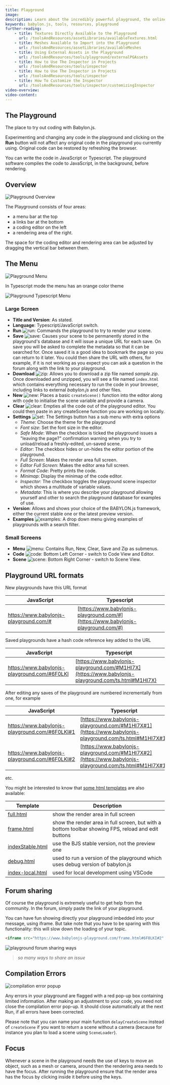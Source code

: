 ```yaml
---
title: Playground
image: 
description: Learn about the incredibly powerful playground, the online Babylon.js IDE.
keywords: babylon.js, tools, resources, playground
further-reading:
    - title: Textures Directly Available to the Playground
      url: /toolsAndResources/assetLibraries/availableTextures.html
    - title: Meshes Available to Import into the Playground
      url: /toolsAndResources/assetLibraries/availableMeshes
    - title: Using External Assets in the Playground
      url: /toolsAndResources/tools/playground/externalPGAssets
    - title: How to Use The Inspector in Projects
      url: /toolsAndResources/tools/inspector
    - title: How to Use The Inspector in Projects
      url: /toolsAndResources/tools/inspector
    - title: How To Customize the Inspector
      url: /toolsAndResources/tools/inspector/customizingInspector
video-overview:
video-content:
---
```



## The Playground

The place to try out coding with Babylon.js.

Experimenting and changing any code in the playground and clicking on the **Run** button will not affect any original code in the playground you currently using. 
Original code can be restored by refreshing the browser.

You can write the code in JavaScript or Typescript. The playground software compiles the code to JavaScript, in the background, before rendering.

## Overview

![Playground Overview](/img/how_to/Introduction/playground.jpg)

The Playground consists of four areas:

- a menu bar at the top
- a links bar at the bottom
- a coding editor on the left
- a rendering area of the right.

The space for the coding editor and rendering area can be adjusted by dragging the vertical bar between them.

## The Menu

![Playground Menu](/img/how_to/Introduction/pgmenu.jpg)

In Typescript mode the menu has an orange color theme

![Playground Typescript Menu](/img/how_to/Introduction/pgmenu_ts.jpg)

### Large Screen

- **Title and Version**: As stated.
- **Language**: Typescript/JavaScript switch.
- **Run** ![run](/img/features/PGsupport/run.jpg): Commands the playground to try to render your scene.
- **Save** ![save](/img/features/PGsupport/save.jpg): Causes your scene to be permanently stored in the playground's database and it will issue a unique URL for each save. On save you will be asked to complete the metadata so that it can be searched for. Once saved it is a good idea to bookmark the page so you can return to it later. You could then share the URL with others, for example, if it is not working as you expect you can ask a question in the forum along with the link to your playground.
- **Download** ![zip](/img/features/PGsupport/zip.jpg): Allows you to download a zip file named *sample.zip*. Once downloaded and unzipped, you will see a file named `index.html` 
which contains everything necessary to run the code in your browser, including links to external *babylon.js* and other files.
- **New** ![new](/img/features/PGsupport/new.jpg): Places a basic `createScene()` function into the editor along with code to initialise the scene variable and provide a camera.
- **Clear** ![clear](/img/features/PGsupport/clear.jpg): Empties all the code out of the playground editor.  You could then paste in any createScene function you are working on locally.
- **Settings** ![set](/img/features/PGsupport/set.jpg): The Settings button has a sub menu with extra options
  - *Theme*: Choose the theme for the playground
  - *Font size*: Set the font size in the editor.
  - *Safe Mode*: When the checkbox is ticked the playground issues a "leaving the page?" confirmation warning when you try to unload/reload a freshly-edited, un-saved scene.
  - *Editor*: The checkbox hides or un-hides the editor portion of the playground.
  - *Full Screen*: Makes the render area full screen.
  - *Editor Full Screen*: Makes the editor area full screen.
  - *Format Code*: Pretty prints the code.
  - *Minimap*: Display the minimap of the code editor.
  - *Inspector*: The checkbox toggles the playground scene inspector which shows a multitude of variable values.
  - *Metadata*: This is where you describe your playground allowing yourself and other to search the playground database for examples of use.
- **Version**: Allows and shows your choice of the BABYLON.js framework, either the current stable one or the latest preview version.
- **Examples** ![examples](/img/features/PGsupport/ex.jpg): A drop down menu giving examples of playgrounds with a search filter.

### Small Screens

- **Menu** ![menu](/img/features/PGsupport/menu.jpg): Contains Run, New, Clear, Save and Zip as submenus.
- **Code** ![code](/img/features/PGsupport/code.jpg): Bottom Left Corner - switch to Code View and Editor.
- **Scene** ![scene](/img/features/PGsupport/scene.jpg): Bottom Right Corner - switch to Scene View.

## Playground URL formats

New playgrounds have this URL format

| JavaScript | Typescript |
|---|---|
| https://www.babylonjs-playground.com/# | [https://www.babylonjs-playground.com/#](https://www.babylonjs-playground.com/#) |

Saved playgrounds have a hash code reference key added to the URL

| JavaScript | Typescript |
|---|---|
| https://www.babylonjs-playground.com/#6F0LKI | [https://www.babylonjs-playground.com/#M1HI7X](https://www.babylonjs-playground.com/ts.html#M1HI7X) |


After editing any saves of the playground are numbered incrementally from one, for example 

| JavaScript | Typescript |
|---|---|
| https://www.babylonjs-playground.com/#6F0LKI#1 | [https://www.babylonjs-playground.com/#M1HI7X#1](https://www.babylonjs-playground.com/ts.html#M1HI7X#1) |
| https://www.babylonjs-playground.com/#6F0LKI#2 | [https://www.babylonjs-playground.com/#M1HI7X#2](https://www.babylonjs-playground.com/ts.html#M1HI7X#1) |
  
etc.

You might be interested to know that [some html templates](https://github.com/BabylonJS/Babylon.js/tree/master/Playground) are also available:

Template | Description
--- | ---
[full.html](https://www.babylonjs-playground.com/full.html#6F0LKI#2) | show the render area in full screen
[frame.html](https://www.babylonjs-playground.com/frame.html#6F0LKI#2) | show the render area in full screen, but with a bottom toolbar showing FPS, reload and edit buttons
[indexStable.html](https://www.babylonjs-playground.com/indexStable.html#6F0LKI#2) | use the BJS stable version, not the preview one
[debug.html](https://www.babylonjs-playground.com/debug.html#6F0LKI#2) | used to run a version of the playground which uses debug version of babylon.js
[index-local.html](https://www.babylonjs-playground.com/index-local.html#6F0LKI#2) | used for local development using VSCode

## Forum sharing

Of course the playground is extremely useful to get help from the community. In the forum, simply paste the link of your playground.

You can have fun showing directly your playground imbedded into your message, using iframe. But take note that you have to be sparing with this functionality: this will slow down the loading of your topic.

```html
<iframe src="https://www.babylonjs-playground.com/frame.html#6F0LKI#2" width="400px" height="250px" ></iframe>
```

![playground forum sharing ways](/img/features/pgsupport/pg-forum-sharing-ways.jpg)
> *so many ways to share an issue*

## Compilation Errors

![compilation error popup](/img/features/pgsupport/pg-compilation-error.jpg)

Any errors in your playground are flagged with a red pop-up box containing limited information. After making an adjustment to your code, you need not close the compilation error pop-up.  It should close automatically at the next Run, if all errors have been corrected.

Please note that you can name your main function `delayCreateScene` instead of `createScene` if you want to return a scene without a camera (because for instance you plan to load a scene using `SceneLoader`).

## Focus

Whenever a scene in the playground needs the use of keys to move an object, such as a mesh or camera, around then the rendering area needs to have the focus. After running the playground ensure that the render area has the focus by clicking inside it before using the keys. 